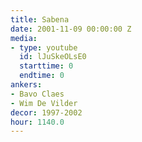```yaml
---
title: Sabena
date: 2001-11-09 00:00:00 Z
media:
- type: youtube
  id: lJuSkeOLsE0
  starttime: 0
  endtime: 0
ankers:
- Bavo Claes
- Wim De Vilder
decor: 1997-2002
hour: 1140.0
---
```



